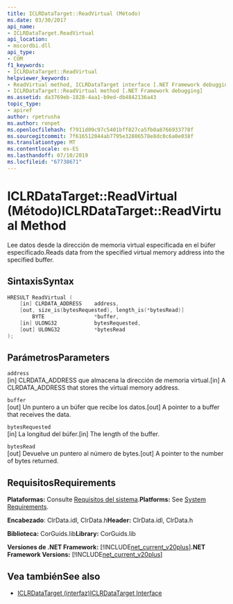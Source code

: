 ```yaml
---
title: ICLRDataTarget::ReadVirtual (Método)
ms.date: 03/30/2017
api_name:
- ICLRDataTarget.ReadVirtual
api_location:
- mscordbi.dll
api_type:
- COM
f1_keywords:
- ICLRDataTarget::ReadVirtual
helpviewer_keywords:
- ReadVirtual method, ICLRDataTarget interface [.NET Framework debugging]
- ICLRDataTarget::ReadVirtual method [.NET Framework debugging]
ms.assetid: da3769eb-1828-4aa1-b9ed-db4842136a43
topic_type:
- apiref
author: rpetrusha
ms.author: ronpet
ms.openlocfilehash: f7911d09c97c5401bff827ca5fb0a8766933778f
ms.sourcegitcommit: 7f616512044ab7795e32806578e8dc0c6a0e038f
ms.translationtype: MT
ms.contentlocale: es-ES
ms.lasthandoff: 07/10/2019
ms.locfileid: "67738671"
---
```

# <a name="iclrdatatargetreadvirtual-method"></a><span data-ttu-id="7b505-102">ICLRDataTarget::ReadVirtual (Método)</span><span class="sxs-lookup"><span data-stu-id="7b505-102">ICLRDataTarget::ReadVirtual Method</span></span>
<span data-ttu-id="7b505-103">Lee datos desde la dirección de memoria virtual especificada en el búfer especificado.</span><span class="sxs-lookup"><span data-stu-id="7b505-103">Reads data from the specified virtual memory address into the specified buffer.</span></span>  
  
## <a name="syntax"></a><span data-ttu-id="7b505-104">Sintaxis</span><span class="sxs-lookup"><span data-stu-id="7b505-104">Syntax</span></span>  
  
```cpp  
HRESULT ReadVirtual (  
    [in] CLRDATA_ADDRESS    address,  
    [out, size_is(bytesRequested), length_is(*bytesRead)]   
        BYTE                *buffer,  
    [in] ULONG32            bytesRequested,  
    [out] ULONG32           *bytesRead  
);  
```  
  
## <a name="parameters"></a><span data-ttu-id="7b505-105">Parámetros</span><span class="sxs-lookup"><span data-stu-id="7b505-105">Parameters</span></span>  
 `address`  
 <span data-ttu-id="7b505-106">[in] CLRDATA_ADDRESS que almacena la dirección de memoria virtual.</span><span class="sxs-lookup"><span data-stu-id="7b505-106">[in] A CLRDATA_ADDRESS that stores the virtual memory address.</span></span>  
  
 `buffer`  
 <span data-ttu-id="7b505-107">[out] Un puntero a un búfer que recibe los datos.</span><span class="sxs-lookup"><span data-stu-id="7b505-107">[out] A pointer to a buffer that receives the data.</span></span>  
  
 `bytesRequested`  
 <span data-ttu-id="7b505-108">[in] La longitud del búfer.</span><span class="sxs-lookup"><span data-stu-id="7b505-108">[in] The length of the buffer.</span></span>  
  
 `bytesRead`  
 <span data-ttu-id="7b505-109">[out] Devuelve un puntero al número de bytes.</span><span class="sxs-lookup"><span data-stu-id="7b505-109">[out] A pointer to the number of bytes returned.</span></span>  
  
## <a name="requirements"></a><span data-ttu-id="7b505-110">Requisitos</span><span class="sxs-lookup"><span data-stu-id="7b505-110">Requirements</span></span>  
 <span data-ttu-id="7b505-111">**Plataformas:** Consulte [Requisitos del sistema](../../../../docs/framework/get-started/system-requirements.md).</span><span class="sxs-lookup"><span data-stu-id="7b505-111">**Platforms:** See [System Requirements](../../../../docs/framework/get-started/system-requirements.md).</span></span>  
  
 <span data-ttu-id="7b505-112">**Encabezado**: ClrData.idl, ClrData.h</span><span class="sxs-lookup"><span data-stu-id="7b505-112">**Header:** ClrData.idl, ClrData.h</span></span>  
  
 <span data-ttu-id="7b505-113">**Biblioteca:** CorGuids.lib</span><span class="sxs-lookup"><span data-stu-id="7b505-113">**Library:** CorGuids.lib</span></span>  
  
 <span data-ttu-id="7b505-114">**Versiones de .NET Framework:** [!INCLUDE[net_current_v20plus](../../../../includes/net-current-v20plus-md.md)]</span><span class="sxs-lookup"><span data-stu-id="7b505-114">**.NET Framework Versions:** [!INCLUDE[net_current_v20plus](../../../../includes/net-current-v20plus-md.md)]</span></span>  
  
## <a name="see-also"></a><span data-ttu-id="7b505-115">Vea también</span><span class="sxs-lookup"><span data-stu-id="7b505-115">See also</span></span>

- [<span data-ttu-id="7b505-116">ICLRDataTarget (interfaz)</span><span class="sxs-lookup"><span data-stu-id="7b505-116">ICLRDataTarget Interface</span></span>](../../../../docs/framework/unmanaged-api/debugging/iclrdatatarget-interface.md)
